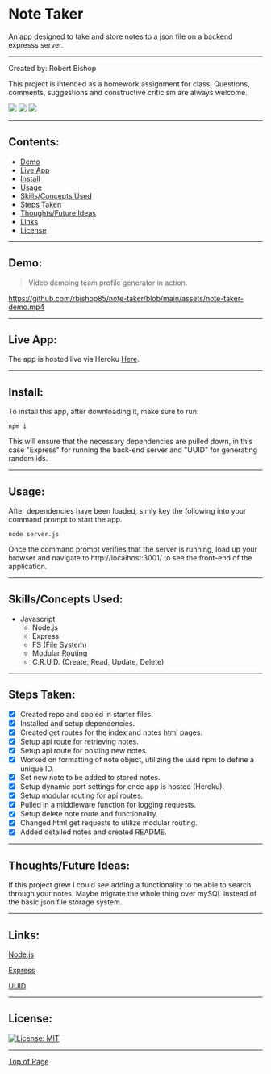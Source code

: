 # Note Taker

An app designed to take and store notes to a json file on a backend expresss server.

---

Created by: Robert Bishop

This project is intended as a homework assignment for class.  Questions, comments, suggestions and constructive criticism are always welcome.

<a href="mailto: rbishop85@gmail.com"><img src="https://img.shields.io/badge/Gmail-D14836?style=for-the-badge&logo=gmail&logoColor=white"></a>
<a href="https://github.com/rbishop85" target="_blank"><img src="	https://img.shields.io/badge/GitHub-100000?style=for-the-badge&logo=github&logoColor=white"></a>
<a href="https://www.linkedin.com/in/robert-m-bishop/" target="_blank"><img src="https://img.shields.io/badge/LinkedIn-0077B5?style=for-the-badge&logo=linkedin&logoColor=white"></a>

---

## Contents:
* [Demo](#demo)
* [Live App](#live-app)
* [Install](#install)
* [Usage](#usage)
* [Skills/Concepts Used](#skillsconcepts-used)
* [Steps Taken](#steps-taken)
* [Thoughts/Future Ideas](#thoughtsfuture-ideas)
* [Links](#links)
* [License](#license)

---

## Demo:

> Video demoing team profile generator in action.

https://github.com/rbishop85/note-taker/blob/main/assets/note-taker-demo.mp4

---

## Live App:

The app is hosted live via Heroku <a href="https://rb-hw11-note-taker.herokuapp.com/" target="_blank">Here</a>.


---

## Install:

To install this app, after downloading it, make sure to run:
```
npm i
```
This will ensure that the necessary dependencies are pulled down, in this case "Express" for running the back-end server and "UUID" for generating random ids.

---

## Usage:

After dependencies have been loaded, simly key the following into your command prompt to start the app.
```
node server.js
```
Once the command prompt verifies that the server is running, load up your browser and navigate to http://localhost:3001/ to see the front-end of the application.

---

## Skills/Concepts Used:

* Javascript
  - Node.js
  - Express
  - FS (File System)
  - Modular Routing
  - C.R.U.D. (Create, Read, Update, Delete)

---

## Steps Taken:

- [x] Created repo and copied in starter files.
- [x] Installed and setup dependencies.
- [x] Created get routes for the index and notes html pages.
- [x] Setup api route for retrieving notes.
- [x] Setup api route for posting new notes.
- [x] Worked on formatting of note object, utilizing the uuid npm to define a unique ID.
- [x] Set new note to be added to stored notes.
- [x] Setup dynamic port settings for once app is hosted (Heroku).
- [x] Setup modular routing for api routes.
- [x] Pulled in a middleware function for logging requests.
- [x] Setup delete note route and functionality.
- [x] Changed html get requests to utilize modular routing.
- [x] Added detailed notes and created README.

---

## Thoughts/Future Ideas:

If this project grew I could see adding a functionality to be able to search through your notes.  Maybe migrate the whole thing over mySQL instead of the basic json file storage system.

---

## Links:

<a href="https://nodejs.org/en/" target="_blank">Node.js</a>

<a href="https://expressjs.com/" target="_blank">Express</a>

<a href="https://www.npmjs.com/package/uuid" target="_blank">UUID</a>

---

## License:


[![License: MIT](https://img.shields.io/badge/License-MIT-yellow.svg)](https://opensource.org/licenses/MIT)

---

[Top of Page](#note-taker)

